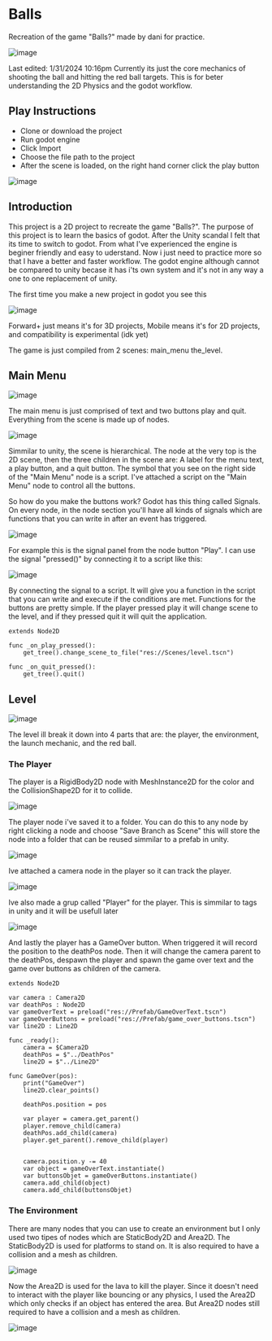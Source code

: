 # Balls
Recreation of the game "Balls?" made by dani for practice.

![image](https://github.com/Ben-Jacks0n/Balls/assets/127924235/9a925a8d-c63f-4218-b818-f729a6272fb7)

Last edited: 1/31/2024 10:16pm
Currently its just the core mechanics of shooting the ball and hitting the red ball targets. This is for beter understanding the 2D Physics and the godot workflow.

## Play Instructions
* Clone or download the project
* Run godot engine
* Click Import
* Choose the file path to the project
* After the scene is loaded, on the right hand corner click the play button

![image](https://github.com/Ben-Jacks0n/Balls/assets/127924235/dcf77fc8-7578-4f26-87d5-ad7c004adcb4)

## Introduction
This project is a 2D project to recreate the game "Balls?". The purpose of this project is to learn the basics of godot. After the Unity scandal I felt that its time to switch to godot. From what I've experienced the engine is beginer friendly and easy to uderstand. Now i just need to practice more so that I have a better and faster workflow. The godot engine although cannot be compared to unity becase it has i'ts own system and it's not in any way a one to one replacement of unity. 

The first time you make a new project in godot you see this

![image](https://github.com/Ben-Jacks0n/Balls/assets/127924235/6402a788-56e2-49cb-9a69-71171b0c7a79)

Forward+ just means it's for 3D projects, Mobile means it's for 2D projects, and compatibility is experimental (idk yet)

The game is just compiled from 2 scenes: main_menu the_level.

## Main Menu
![image](https://github.com/Ben-Jacks0n/Balls/assets/127924235/7b89b1be-e4c3-4ca9-a779-e9159bd767ce)

The main menu is just comprised of text and two buttons play and quit. Everything from the scene is made up of nodes. 

![image](https://github.com/Ben-Jacks0n/Balls/assets/127924235/15cfa355-f82e-4efc-b283-bed26fcbc442)

Simmilar to unity, the scene is hierarchical. The node at the very top is the 2D scene, then the three children in the scene are: A label for the menu text, a play button, and a quit button. The symbol that you see on the right side of the "Main Menu" node is a script. I've attached a script on the "Main Menu" node to control all the buttons.

So how do you make the buttons work? 
Godot has this thing called Signals. On every node, in the node section you'll have all kinds of signals which are functions that you can write in after an event has triggered. 

![image](https://github.com/Ben-Jacks0n/Balls/assets/127924235/3288d0cf-3db7-43fa-b3be-f2aabeb15bba)

For example this is the signal panel from the node button "Play". I can use the signal "pressed()" by connecting it to a script like this:

![image](https://github.com/Ben-Jacks0n/Balls/assets/127924235/63a2aa08-82f3-486b-8b30-d9a2382e9085)

By connecting the signal to a script. It will give you a function in the script that you can write and execute if the conditions are met. Functions for the buttons are pretty simple. If the player pressed play it will change scene to the level, and if they pressed quit it will quit the application.

```GDScript
extends Node2D

func _on_play_pressed():
	get_tree().change_scene_to_file("res://Scenes/level.tscn")

func _on_quit_pressed():
	get_tree().quit()	

```


## Level
![image](https://github.com/Ben-Jacks0n/Balls/assets/127924235/0b30eb90-c6de-4bcc-a0cb-b5430c17387c)

The level ill break it down into 4 parts that are: the player, the environment, the launch mechanic, and the red ball.

### The Player
The player is a RigidBody2D node with MeshInstance2D for the color and the CollisionShape2D for it to collide.

![image](https://github.com/Ben-Jacks0n/Balls/assets/127924235/f1d75d25-1a08-4a43-b0b5-6f11f8f34e8a)

The player node i've saved it to a folder. You can do this to any node by right clicking a node and choose "Save Branch as Scene" this will store the node into a folder that can be reused simmilar to a prefab in unity.

![image](https://github.com/Ben-Jacks0n/Balls/assets/127924235/ff652cbd-3595-4bf7-b122-5e1e0e1cbc5d)

Ive attached a camera node in the player so it can track the player. 

![image](https://github.com/Ben-Jacks0n/Balls/assets/127924235/94affdbc-3fe6-4f21-a9a5-749ca7e99952)

Ive also made a grup called "Player" for the player. This is simmilar to tags in unity and it will be usefull later

![image](https://github.com/Ben-Jacks0n/Balls/assets/127924235/a827989d-c266-4cdd-9173-5f2ad2468a7b)


And lastly the player has a GameOver button. When triggered it will record the position to the deathPos node. Then it will change the camera parent to the deathPos, despawn the player and spawn the game over text and the game over buttons as children of the camera.

```GDScript
extends Node2D

var camera : Camera2D
var deathPos : Node2D
var gameOverText = preload("res://Prefab/GameOverText.tscn")
var gameOverButtons = preload("res://Prefab/game_over_buttons.tscn")
var line2D : Line2D

func _ready():
	camera = $Camera2D
	deathPos = $"../DeathPos"
	line2D = $"../Line2D"

func GameOver(pos):
	print("GameOver")
	line2D.clear_points()

	deathPos.position = pos
	
	var player = camera.get_parent()
	player.remove_child(camera)
	deathPos.add_child(camera)
	player.get_parent().remove_child(player)
	
	
	camera.position.y -= 40
	var object = gameOverText.instantiate()
	var buttonsObjet = gameOverButtons.instantiate()
	camera.add_child(object)
	camera.add_child(buttonsObjet)
```

### The Environment
There are many nodes that you can use to create an environment but I only used two tipes of nodes which are StaticBody2D and Area2D. The StaticBody2D is used for platforms to stand on. It is also required to have a collision and a mesh as children.

![image](https://github.com/Ben-Jacks0n/Balls/assets/127924235/1b99f81f-75ec-4ed9-b2f3-a5c38418f6a3)

Now the Area2D is used for the lava to kill the player. Since it doesn't need to interact with the player like bouncing or any physics, I used the Area2D which only checks if an object has entered the area. But Area2D nodes still required to have a collision and a mesh as children.

![image](https://github.com/Ben-Jacks0n/Balls/assets/127924235/b8375ff3-46a9-4428-bf3a-c8a1d6534c83)





